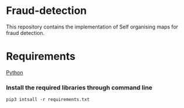 # Fraud-detection
This repository contains the implementation of Self organising maps for fraud detection.

# Requirements
[Python](https://www.python.org/downloads/)

### Install the required libraries through command line

`pip3 intsall -r requirements.txt`

